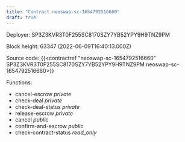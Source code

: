 ```yaml
---
title: "Contract neoswap-sc-1654792516660"
draft: true
---
```

Deployer: SP3Z3KVR3T0F255SC8170SZY7YB52YPY9H9TNZ9PM


 



Block height: 63347 (2022-06-09T16:40:13.000Z)

Source code: {{<contractref "neoswap-sc-1654792516660" SP3Z3KVR3T0F255SC8170SZY7YB52YPY9H9TNZ9PM neoswap-sc-1654792516660>}}

Functions:

* cancel-escrow _private_
* check-deal _private_
* check-deal-status _private_
* release-escrow _private_
* cancel _public_
* confirm-and-escrow _public_
* check-contract-status _read_only_
